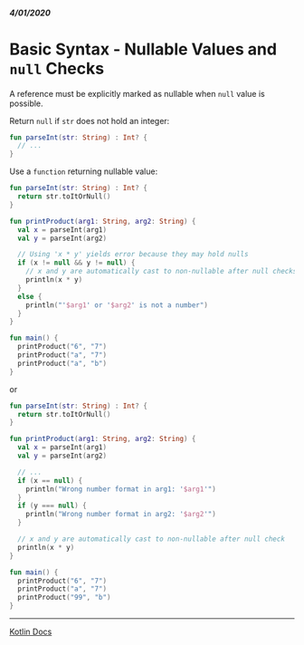 ##### 4/01/2020
# Basic Syntax - Nullable Values and `null` Checks
A reference must be explicitly marked as nullable when `null` value is possible.

Return `null` if `str` does not hold an integer:

```kotlin
fun parseInt(str: String) : Int? {
  // ...
}
```

Use a `function` returning nullable value:

```kotlin
fun parseInt(str: String) : Int? {
  return str.toItOrNull()
}

fun printProduct(arg1: String, arg2: String) {
  val x = parseInt(arg1)
  val y = parseInt(arg2)

  // Using 'x * y' yields error because they may hold nulls
  if (x != null && y != null) {
    // x and y are automatically cast to non-nullable after null checks
    println(x * y)
  }
  else {
    println("'$arg1' or '$arg2' is not a number")
  }
}

fun main() {
  printProduct("6", "7")
  printProduct("a", "7")
  printProduct("a", "b")
}
```

or

```kotlin
fun parseInt(str: String) : Int? {
  return str.toItOrNull()
}

fun printProduct(arg1: String, arg2: String) {
  val x = parseInt(arg1)
  val y = parseInt(arg2)

  // ...
  if (x == null) {
    println("Wrong number format in arg1: '$arg1'")
  }
  if (y === null) {
    println("Wrong number format in arg2: '$arg2'")
  }

  // x and y are automatically cast to non-nullable after null check
  println(x * y)
}

fun main() {
  printProduct("6", "7")
  printProduct("a", "7")
  printProduct("99", "b")
}
```

---

[Kotlin Docs](https://kotlinlang.org/docs/reference/basic-syntax.html)